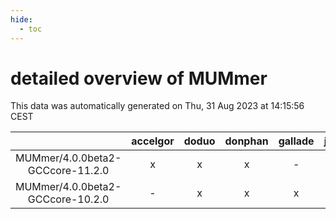```yaml
---
hide:
  - toc
---
```


detailed overview of MUMmer
===========================


This data was automatically generated on Thu, 31 Aug 2023 at 14:15:56 CEST  

| |accelgor|doduo|donphan|gallade|joltik|skitty|swalot|victini|
| :---: | :---: | :---: | :---: | :---: | :---: | :---: | :---: | :---: |
|MUMmer/4.0.0beta2-GCCcore-11.2.0|x|x|x|-|x|x|x|x|
|MUMmer/4.0.0beta2-GCCcore-10.2.0|-|x|x|x|x|x|x|x|
